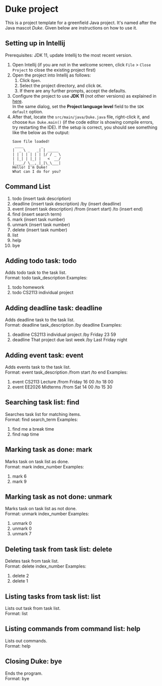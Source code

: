 # Duke project

This is a project template for a greenfield Java project. It's named after the Java mascot _Duke_. Given below are instructions on how to use it.

## Setting up in Intellij

Prerequisites: JDK 11, update Intellij to the most recent version.

1. Open Intellij (if you are not in the welcome screen, click `File` > `Close Project` to close the existing project first)
1. Open the project into Intellij as follows:
   1. Click `Open`.
   1. Select the project directory, and click `OK`.
   1. If there are any further prompts, accept the defaults.
1. Configure the project to use **JDK 11** (not other versions) as explained in [here](https://www.jetbrains.com/help/idea/sdk.html#set-up-jdk).<br>
   In the same dialog, set the **Project language level** field to the `SDK default` option.
3. After that, locate the `src/main/java/Duke.java` file, right-click it, and choose `Run Duke.main()` (if the code editor is showing compile errors, try restarting the IDE). If the setup is correct, you should see something like the below as the output:
   ```
   Save file loaded!
    ____        _        
   |  _ \ _   _| | _____ 
   | | | | | | | |/ / _ \
   | |_| | |_| |   <  __/
   |____/ \__,_|_|\_\___|
   Hello! I'm Duke!
   What can I do for you?
   ```

## Command List
1. todo (insert task description)
2. deadline (insert task description) /by (insert deadline)
3. event (insert task description) /from (insert start) /to (insert end)
4. find (insert search term)
5. mark (insert task number)
6. unmark (insert task number)
7. delete (insert task number)
8. list
9. help
10. bye

## Adding todo task: todo
Adds todo task to the task list.\
Format: todo task_description
Examples:
1. todo homework
2. todo CS2113 individual project

## Adding deadline task: deadline
Adds deadline task to the task list.\
Format: deadline task_description /by deadline
Examples:
1. deadline CS2113 individual project /by Friday 23 59
2. deadline That project due last week /by Last Friday night

## Adding event task: event
Adds events task to the task list.\
Format: event task_description /from start /to end
Examples:
1. event CS2113 Lecture /from Friday 16 00 /to 18 00
2. event EE2026 Midterms /from Sat 14 00 /to 15 30

## Searching task list: find
Searches task list for matching items.\
Format: find search_term
Examples:
1. find me a break time
2. find nap time

## Marking task as done: mark
Marks task on task list as done.\
Format: mark index_number
Examples:
1. mark 6
2. mark 9

## Marking task as not done: unmark
Marks task on task list as not done.\
Format: unmark index_number
Examples:
1. unmark 0
2. unmark 0
3. unmark 7

## Deleting task from task list: delete
Deletes task from task list.\
Format: delete index_number
Examples:
1. delete 2
2. delete 1

## Listing tasks from task list: list
Lists out task from task list.\
Format: list

## Listing commands from command list: help
Lists out commands.\
Format: help

## Closing Duke: bye
Ends the program.\
Format: bye
